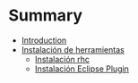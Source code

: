 # Summary

* [Introduction](README.md)
* [Instalación de herramientas](instalacion_de_herramientas.md)
   * [Instalación rhc](./instalacion_de_herramientas.md/#rhc)
   * [Instalación Eclipse Plugin](instalacion_eclipse_plugin.md)

